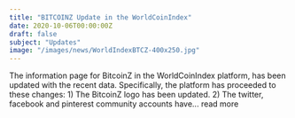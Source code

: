 ```yaml
---
title: "BITCOINZ Update in the WorldCoinIndex"
date: 2020-10-06T00:00:00Z
draft: false
subject: "Updates"
image: "/images/news/WorldIndexBTCZ-400x250.jpg"
---
```


The information page for BitcoinZ in the WorldCoinIndex platform, has been updated with the recent data. Specifically, the platform has proceeded to these changes: 1) The BitcoinZ logo has been updated. 2) The twitter, facebook and pinterest community accounts have...
read more
